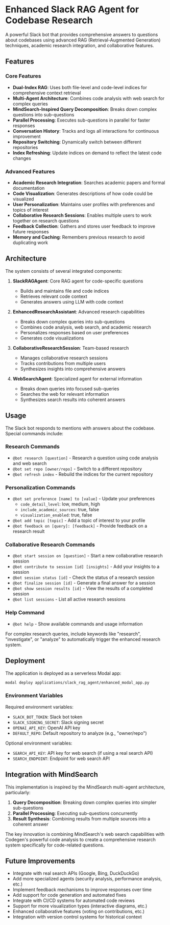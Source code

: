 # Enhanced Slack RAG Agent for Codebase Research

A powerful Slack bot that provides comprehensive answers to questions about codebases using advanced RAG (Retrieval-Augmented Generation) techniques, academic research integration, and collaborative features.

## Features

### Core Features

- **Dual-Index RAG**: Uses both file-level and code-level indices for comprehensive context retrieval
- **Multi-Agent Architecture**: Combines code analysis with web search for complex queries
- **MindSearch-Inspired Query Decomposition**: Breaks down complex questions into sub-questions
- **Parallel Processing**: Executes sub-questions in parallel for faster responses
- **Conversation History**: Tracks and logs all interactions for continuous improvement
- **Repository Switching**: Dynamically switch between different repositories
- **Index Refreshing**: Update indices on demand to reflect the latest code changes

### Advanced Features

- **Academic Research Integration**: Searches academic papers and formal documentation
- **Code Visualization**: Generates descriptions of how code could be visualized
- **User Personalization**: Maintains user profiles with preferences and topics of interest
- **Collaborative Research Sessions**: Enables multiple users to work together on research questions
- **Feedback Collection**: Gathers and stores user feedback to improve future responses
- **Memory and Caching**: Remembers previous research to avoid duplicating work

## Architecture

The system consists of several integrated components:

1. **SlackRAGAgent**: Core RAG agent for code-specific questions
   - Builds and maintains file and code indices
   - Retrieves relevant code context
   - Generates answers using LLM with code context

2. **EnhancedResearchAssistant**: Advanced research capabilities
   - Breaks down complex queries into sub-questions
   - Combines code analysis, web search, and academic research
   - Personalizes responses based on user preferences
   - Generates code visualizations

3. **CollaborativeResearchSession**: Team-based research
   - Manages collaborative research sessions
   - Tracks contributions from multiple users
   - Synthesizes insights into comprehensive answers

4. **WebSearchAgent**: Specialized agent for external information
   - Breaks down queries into focused sub-queries
   - Searches the web for relevant information
   - Synthesizes search results into coherent answers

## Usage

The Slack bot responds to mentions with answers about the codebase. Special commands include:

### Research Commands

- `@bot research [question]` - Research a question using code analysis and web search
- `@bot set repo [owner/repo]` - Switch to a different repository
- `@bot refresh index` - Rebuild the indices for the current repository

### Personalization Commands

- `@bot set preference [name] to [value]` - Update your preferences
  - `code_detail_level`: low, medium, high
  - `include_academic_sources`: true, false
  - `visualization_enabled`: true, false
- `@bot add topic [topic]` - Add a topic of interest to your profile
- `@bot feedback on [query]: [feedback]` - Provide feedback on a research result

### Collaborative Research Commands

- `@bot start session on [question]` - Start a new collaborative research session
- `@bot contribute to session [id] [insights]` - Add your insights to a session
- `@bot session status [id]` - Check the status of a research session
- `@bot finalize session [id]` - Generate a final answer for a session
- `@bot show session results [id]` - View the results of a completed session
- `@bot list sessions` - List all active research sessions

### Help Command

- `@bot help` - Show available commands and usage information

For complex research queries, include keywords like "research", "investigate", or "analyze" to automatically trigger the enhanced research system.

## Deployment

The application is deployed as a serverless Modal app:

```bash
modal deploy applications/slack_rag_agent/enhanced_modal_app.py
```

### Environment Variables

Required environment variables:
- `SLACK_BOT_TOKEN`: Slack bot token
- `SLACK_SIGNING_SECRET`: Slack signing secret
- `OPENAI_API_KEY`: OpenAI API key
- `DEFAULT_REPO`: Default repository to analyze (e.g., "owner/repo")

Optional environment variables:
- `SEARCH_API_KEY`: API key for web search (if using a real search API)
- `SEARCH_ENDPOINT`: Endpoint for web search API

## Integration with MindSearch

This implementation is inspired by the MindSearch multi-agent architecture, particularly:

1. **Query Decomposition**: Breaking down complex queries into simpler sub-questions
2. **Parallel Processing**: Executing sub-questions concurrently
3. **Result Synthesis**: Combining results from multiple sources into a coherent answer

The key innovation is combining MindSearch's web search capabilities with Codegen's powerful code analysis to create a comprehensive research system specifically for code-related questions.

## Future Improvements

- Integrate with real search APIs (Google, Bing, DuckDuckGo)
- Add more specialized agents (security analysis, performance analysis, etc.)
- Implement feedback mechanisms to improve responses over time
- Add support for code generation and automated fixes
- Integrate with CI/CD systems for automated code reviews
- Support for more visualization types (interactive diagrams, etc.)
- Enhanced collaborative features (voting on contributions, etc.)
- Integration with version control systems for historical context